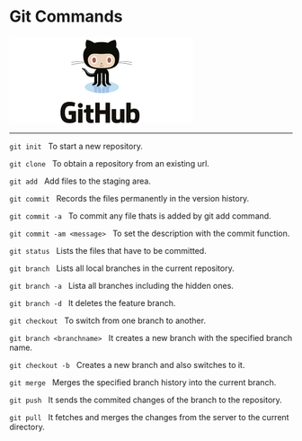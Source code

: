 # Git Commands

![git](./assets/images/github.png)

---

`git init` &nbsp; To start a new repository.

`git clone` &nbsp; To obtain a repository from an existing url.

`git add` &nbsp; Add files to the staging area.

`git commit` &nbsp; Records the files permanently in the version history.

`git commit -a` &nbsp; To commit any file thats is added by git add command.

`git commit -am <message>` &nbsp; To set the description with the commit function.

`git status` &nbsp; Lists the files that have to be committed.

`git branch` &nbsp; Lists all local branches in the current repository.

`git branch -a` &nbsp; Lista all branches including the hidden ones.

`git branch -d` &nbsp; It deletes the feature branch.

`git checkout` &nbsp; To switch from one branch to another.

`git branch <branchname>` &nbsp; It creates a new branch with the specified branch name.

`git checkout -b` &nbsp; Creates a new branch and also switches to it.

`git merge` &nbsp; Merges the specified branch history into the current branch.

`git push` &nbsp; It sends the commited changes of the branch to the repository.

`git pull` &nbsp; It fetches and merges the changes from the server to the current directory.
